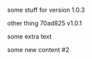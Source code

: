

some stuff for version 1.0.3

other thing
70ad825 v1.0.1


some extra text




some new content #2

